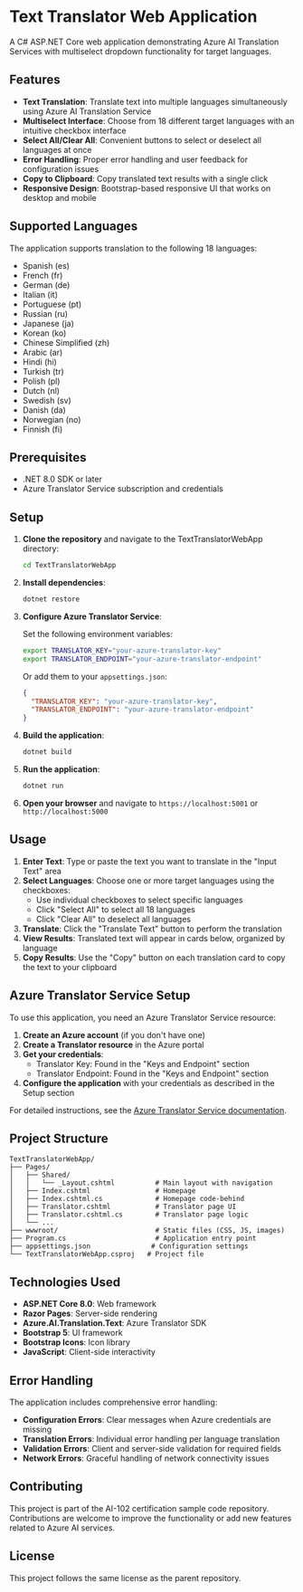 # Text Translator Web Application

A C# ASP.NET Core web application demonstrating Azure AI Translation Services with multiselect dropdown functionality for target languages.

## Features

- **Text Translation**: Translate text into multiple languages simultaneously using Azure AI Translation Service
- **Multiselect Interface**: Choose from 18 different target languages with an intuitive checkbox interface
- **Select All/Clear All**: Convenient buttons to select or deselect all languages at once
- **Error Handling**: Proper error handling and user feedback for configuration issues
- **Copy to Clipboard**: Copy translated text results with a single click
- **Responsive Design**: Bootstrap-based responsive UI that works on desktop and mobile

## Supported Languages

The application supports translation to the following 18 languages:

- Spanish (es)
- French (fr) 
- German (de)
- Italian (it)
- Portuguese (pt)
- Russian (ru)
- Japanese (ja)
- Korean (ko)
- Chinese Simplified (zh)
- Arabic (ar)
- Hindi (hi)
- Turkish (tr)
- Polish (pl)
- Dutch (nl)
- Swedish (sv)
- Danish (da)
- Norwegian (no)
- Finnish (fi)

## Prerequisites

- .NET 8.0 SDK or later
- Azure Translator Service subscription and credentials

## Setup

1. **Clone the repository** and navigate to the TextTranslatorWebApp directory:
   ```bash
   cd TextTranslatorWebApp
   ```

2. **Install dependencies**:
   ```bash
   dotnet restore
   ```

3. **Configure Azure Translator Service**:
   
   Set the following environment variables:
   ```bash
   export TRANSLATOR_KEY="your-azure-translator-key"
   export TRANSLATOR_ENDPOINT="your-azure-translator-endpoint"
   ```
   
   Or add them to your `appsettings.json`:
   ```json
   {
     "TRANSLATOR_KEY": "your-azure-translator-key",
     "TRANSLATOR_ENDPOINT": "your-azure-translator-endpoint"
   }
   ```

4. **Build the application**:
   ```bash
   dotnet build
   ```

5. **Run the application**:
   ```bash
   dotnet run
   ```

6. **Open your browser** and navigate to `https://localhost:5001` or `http://localhost:5000`

## Usage

1. **Enter Text**: Type or paste the text you want to translate in the "Input Text" area
2. **Select Languages**: Choose one or more target languages using the checkboxes:
   - Use individual checkboxes to select specific languages
   - Click "Select All" to select all 18 languages
   - Click "Clear All" to deselect all languages
3. **Translate**: Click the "Translate Text" button to perform the translation
4. **View Results**: Translated text will appear in cards below, organized by language
5. **Copy Results**: Use the "Copy" button on each translation card to copy the text to your clipboard

## Azure Translator Service Setup

To use this application, you need an Azure Translator Service resource:

1. **Create an Azure account** (if you don't have one)
2. **Create a Translator resource** in the Azure portal
3. **Get your credentials**:
   - Translator Key: Found in the "Keys and Endpoint" section
   - Translator Endpoint: Found in the "Keys and Endpoint" section
4. **Configure the application** with your credentials as described in the Setup section

For detailed instructions, see the [Azure Translator Service documentation](https://learn.microsoft.com/en-us/azure/ai-services/translator/).

## Project Structure

```
TextTranslatorWebApp/
├── Pages/
│   ├── Shared/
│   │   └── _Layout.cshtml          # Main layout with navigation
│   ├── Index.cshtml                # Homepage
│   ├── Index.cshtml.cs             # Homepage code-behind
│   ├── Translator.cshtml           # Translator page UI
│   ├── Translator.cshtml.cs        # Translator page logic
│   └── ...
├── wwwroot/                        # Static files (CSS, JS, images)
├── Program.cs                      # Application entry point
├── appsettings.json               # Configuration settings
└── TextTranslatorWebApp.csproj   # Project file
```

## Technologies Used

- **ASP.NET Core 8.0**: Web framework
- **Razor Pages**: Server-side rendering
- **Azure.AI.Translation.Text**: Azure Translator SDK
- **Bootstrap 5**: UI framework
- **Bootstrap Icons**: Icon library
- **JavaScript**: Client-side interactivity

## Error Handling

The application includes comprehensive error handling:

- **Configuration Errors**: Clear messages when Azure credentials are missing
- **Translation Errors**: Individual error handling per language translation
- **Validation Errors**: Client and server-side validation for required fields
- **Network Errors**: Graceful handling of network connectivity issues

## Contributing

This project is part of the AI-102 certification sample code repository. Contributions are welcome to improve the functionality or add new features related to Azure AI services.

## License

This project follows the same license as the parent repository.